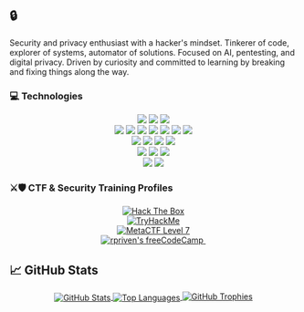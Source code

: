 ## 🔒 

Security and privacy enthusiast with a hacker's mindset. Tinkerer of code, explorer of systems, automator of solutions. Focused on AI, pentesting, and digital privacy. Driven by curiosity and committed to learning by breaking and fixing things along the way.

### 💻 Technologies

<!-- ### 🐧 Operating Systems & Platforms -->
<div align="center">
  <img src="https://img.shields.io/badge/Linux-FCC624?style=flat-square&logo=linux&logoColor=black" />
  <img src="https://img.shields.io/badge/Windows-0078D6?style=flat-square&logo=windows&logoColor=white" />
  <img src="https://img.shields.io/badge/Raspberry_Pi-A22846?style=flat-square&logo=raspberry-pi&logoColor=white" />
</div>
<!-- ### 🔧 Languages & Development -->
<div align="center">
  <img src="https://img.shields.io/badge/Python-3776AB?style=flat-square&logo=python&logoColor=white" />
  <img src="https://img.shields.io/badge/Bash-4EAA25?style=flat-square&logo=gnu-bash&logoColor=white" />
  <img src="https://img.shields.io/badge/PowerShell-5391FE?style=flat-square&logo=powershell&logoColor=white" />
  <img src="https://img.shields.io/badge/HTML5-E34F26?style=flat-square&logo=html5&logoColor=white" />
  <img src="https://img.shields.io/badge/CSS3-1572B6?style=flat-square&logo=css3&logoColor=white" />
  <img src="https://img.shields.io/badge/Markdown-000000?style=flat-square&logo=markdown&logoColor=white" />
  <img src="https://img.shields.io/badge/LaTeX-008080?style=flat-square&logo=latex&logoColor=white" />
</div>
<!-- ### ☁️ Cloud & Infrastructure -->
<div align="center">
  <img src="https://img.shields.io/badge/AWS-232F3E?style=flat-square&logo=amazon-aws&logoColor=white" />
  <img src="https://img.shields.io/badge/Azure-0089D6?style=flat-square&logo=microsoft-azure&logoColor=white" />
  <img src="https://img.shields.io/badge/Docker-2496ED?style=flat-square&logo=docker&logoColor=white" />
  <img src="https://img.shields.io/badge/Ansible-EE0000?style=flat-square&logo=ansible&logoColor=white" />
</div>
<!-- ### 🔒 Security & Special Focus -->
<div align="center">
  <img src="https://img.shields.io/badge/Penetration_Testing-CC0000?style=flat-square&logo=kali-linux&logoColor=white" />
  <img src="https://img.shields.io/badge/Bug_Bounty-FF5733?style=flat-square&logo=hackerone&logoColor=white" />
  <img src="https://img.shields.io/badge/Automation-4285F4?style=flat-square&logo=github-actions&logoColor=white" />
</div>
<!-- ### 🧰 Tools & Productivity -->
<div align="center">
  <img src="https://img.shields.io/badge/Anaconda-44A833?style=flat-square&logo=anaconda&logoColor=white" />
  <img src="https://img.shields.io/badge/AI_Tools-FF6F00?style=flat-square&logo=tensorflow&logoColor=white" />
</div>

### ⚔️🛡️ CTF & Security Training Profiles

<div align="center">
<!-- Hack The Box -->
  <a href="https://app.hackthebox.com/profile/enphix">
    <img src="https://www.hackthebox.eu/badge/image/1297175" alt="Hack The Box">
  </a>
  <br>
<!-- TryHackMe -->
  <a href="https://tryhackme.com/p/djedi.riven" alt="TryHackMe">
    <img src="https://tryhackme-badges.s3.amazonaws.com/djedi.riven.png" alt="TryHackMe">
  </a>
  <br>
<!-- MetaCTF -->
  <a href="https://lookup.ace-t.mctf.io/?id=108364">
    <img src="https://img.shields.io/badge/MetaCTF_Ace_T-Level_7-00AEEF?style=flat" alt="MetaCTF Level 7">
  </a>
	<br>
<!-- FreeCodeCamp -->
  <a href="https://www.freecodecamp.org/rpriven">
    <img src="https://img.shields.io/freecodecamp/points/rpriven" alt="rpriven's freeCodeCamp"/>
  </a>
  <img src="https://komarev.com/ghpvc/?username=rpriven" alt=""/>
</div>

## 📈 GitHub Stats

<p align="center">
  <a href="https://github.com/rpriven">
    <img align="center" src="https://github-readme-stats.vercel.app/api?username=rpriven&show_icons=false&line_height=27&count_private=true&theme=tokyonight" alt="GitHub Stats" />
  </a>
  <a href="https://github.com/rpriven">
    <img align="center" src="https://github-readme-stats.vercel.app/api/top-langs/?username=rpriven&hide=java,html,tex,css&langs_count=5&layout=compact&theme=tokyonight" alt="Top Languages" />
  </a>
  <a href="https://github.com/rpriven">
    <img src="https://github-profile-trophy.vercel.app/?username=rpriven&row=1&column=7&no-frame=true&margin-w=15&margin-h=15&no-bg=true&theme=darkhub" alt="GitHub Trophies"/>
  </a>
</p>
